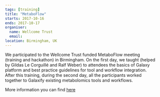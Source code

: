 ```yaml
---
tags: [training]
title: "MetaboFlow"
starts: 2017-10-16
ends: 2017-10-17
organiser:
  name: Wellcome Trust
  email: 
location: Birmingham, UK
---
```


We participated to the Wellcome Trust funded MetaboFlow meeting (training and hackathon) in Birmingham. On the first day, we taught (helped by Gildas Le Corguillé and Ralf Weber) to attendees the basics of Galaxy platform and best practice guidelines for tool and workflow integration. After this training, during the second day, all the participants worked together to Galaxify existing metabolomics tools and workflows.


More information you can find [here](http://www.metaboflow.org/)